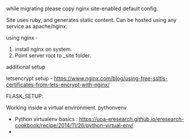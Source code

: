 while migrating please copy nginx site-enabled default config.

Site uses ruby, and generates static content. Can be hosted using any service as apache/nginx.

using nginx - 
1. install nginx on system. 
2. Point server root to _site folder.

additional setup

letsencrypt setup - https://www.nginx.com/blog/using-free-ssltls-certificates-from-lets-encrypt-with-nginx/

FLASK_SETUP:

Working inside a virtual environment. pythonvenv

- Python virtualenv basics : https://uoa-eresearch.github.io/eresearch-cookbook/recipe/2014/11/26/python-virtual-env/
- 
